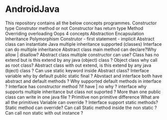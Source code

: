 # AndroidJava

This repository contains all the below concepts programmes.
Constructor type
Construtor method or not
Constructor has return type
Method Overriding overloading
Oops 4 concepts
Abstraction
Encapsulation
Inheritance
Polymorphism
Construtor - first statement - implicit
Abstract class can instantiate
Java multiple inheritance supported (classes)
Interface can do multiple inheritance
Abstract class main method can declare?Why allow | disallow?
Abstract class multiple constructor can use?
Class has no extend but is this extend by any java (object) class ?
Object class why call as root class?
Abstract class with out extend, is this extend by any java (bject) class ?
Can use static keyword inside Abstract class?
Interface variable why by default public static final ?
Abvstact and interface both have abstract and default methods ?
Why supported default methods in interface ?
Interface has constructor method ?if have | no why ?
interface why supports multiple inheritance but class not suported ?
More than one public class can write in one java file ?
Primitive non primitive difference
What are all the primitives
Variable can override ?
Interface support static methods?
Static method can override?
Can call Static method inside the non static ?
Can call non static with out instance ?
